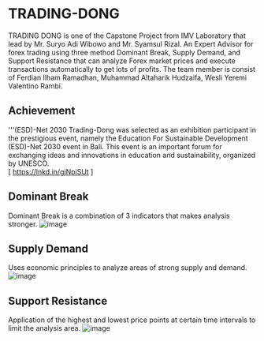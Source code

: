 # TRADING-DONG
TRADING DONG is one of the Capstone Project from IMV Laboratory that lead by Mr. Suryo Adi Wibowo  and Mr. Syamsul Rizal. An Expert Advisor for forex trading using three method Dominant Break, Supply  Demand, and Support Resistance that can analyze Forex market prices and execute transactions automatically to get lots of profits. The team member is  consist of Ferdian Ilham Ramadhan, Muhammad Altaharik Hudzaifa, Wesli Yeremi Valentino Rambi.

## Achievement
'''(ESD)-Net 2030
Trading-Dong was selected as an exhibition participant in the prestigious event, namely the Education For Sustainable Development (ESD)-Net 2030 event in Bali. This event is an important forum for exchanging ideas and innovations in education and sustainability, organized by UNESCO. <br>
[ https://lnkd.in/gjNpiSUt ]
<br>

## Dominant Break
Dominant Break is a combination of 3 indicators that makes analysis stronger.
![image](https://user-images.githubusercontent.com/75151812/236784098-81bbb04c-888a-4e8b-aed9-a3c6a3541d5c.png)
<br>

## Supply Demand
Uses economic principles to analyze areas of strong supply and demand.
![image](https://user-images.githubusercontent.com/75151812/236784379-b32b77f4-e54c-404c-ba40-bb46966c232d.png)
<br>

## Support Resistance
Application of the highest and lowest price points at certain time intervals to limit the analysis area.
![image](https://user-images.githubusercontent.com/75151812/236784349-a7e5aa05-1554-459d-8d0e-ce4c4adff31e.png)

